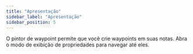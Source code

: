 ```yaml
---
title: "Apresentação"
sidebar_label: "Apresentação"
sidebar_position: 5
---
```


O pintor de waypoint permite que você crie waypoints em suas notas. Abra o modo de exibição de propriedades para navegar até eles.
